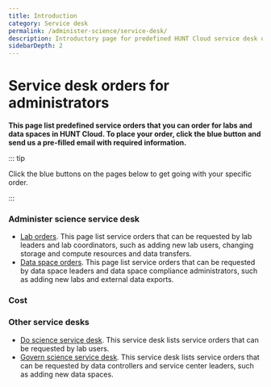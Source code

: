 ```yaml
---
title: Introduction
category: Service desk
permalink: /administer-science/service-desk/
description: Introductory page for predefined HUNT Cloud service desk orders.
sidebarDepth: 2
---
```


# Service desk orders for administrators

**This page list predefined service orders that you can order for labs and data spaces in HUNT Cloud. To place your order, click the blue button and send us a pre-filled email with required information.**

::: tip

Click the blue buttons on the pages below to get going with your specific order.

:::

### Administer science service desk

* [Lab orders](/administer-science/service-desk/lab-orders). This page list service orders that can be requested by lab leaders and lab coordinators, such as adding new lab users, changing storage and compute resources and data transfers.
* [Data space orders](/administer-science/service-desk/data-space-orders). This page list service orders that can be requested by data space leaders and data space compliance administrators, such as adding new labs and external data exports.

### Cost

<SDButton form="cost_query" />


### Other service desks

* [Do science service desk](/do-science/service-desk). This service desk lists service orders that can be requested by lab users.
* [Govern science service desk](/govern-science/service-desk/). This service desk lists service orders that can be requested by data controllers and service center leaders, such as adding new data spaces.

